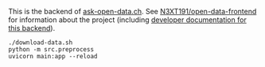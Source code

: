 This is the backend of [ask-open-data.ch](https://ask-open-data.ch). See [N3XT191/open-data-frontend](https://github.com/N3XT191/open-data-frontend) for information about the project (including [developer documentation for this backend](https://github.com/N3XT191/open-data-frontend/blob/main/doc/developing.md)).

```shell
./download-data.sh
python -m src.preprocess
uvicorn main:app --reload
```
